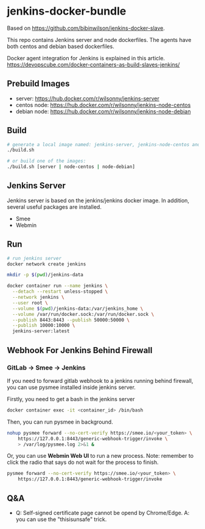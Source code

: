 # jenkins-docker-bundle

Based on https://github.com/bibinwilson/jenkins-docker-slave.

This repo contains Jenkins server and node dockerfiles. The agents have both centos and debian based dockerfiles. 

Docker agent integration for Jenkins is explained in this article. https://devopscube.com/docker-containers-as-build-slaves-jenkins/

## Prebuild Images

- server: https://hub.docker.com/r/wilsonny/jenkins-server
- centos node: https://hub.docker.com/r/wilsonny/jenkins-node-centos
- debian node: https://hub.docker.com/r/wilsonny/jenkins-node-debian

## Build

```bash
# generate a local image named: jenkins-server, jenkins-node-centos and jenkins-node-debian
./build.sh

# or build one of the images:
./build.sh [server | node-centos | node-debian]
```

## Jenkins Server

Jenkins server is based on the jenkins/jenkins docker image. In addition, several useful packages are installed.

- Smee
- Webmin

## Run

```bash
# run jenkins server
docker network create jenkins

mkdir -p $(pwd)/jenkins-data

docker container run --name jenkins \
  --detach --restart unless-stopped \
  --network jenkins \
  --user root \
  --volume $(pwd)/jenkins-data:/var/jenkins_home \
  --volume /var/run/docker.sock:/var/run/docker.sock \
  --publish 8443:8443 --publish 50000:50000 \
  --publish 10000:10000 \
  jenkins-server:latest
```

## Webhook For Jenkins Behind Firewall

### GitLab -> Smee -> Jenkins
If you need to forward gitlab webhook to a jenkins running behind firewall, you can use pysmee installed inside jenkins server.

Firstly, you need to get a bash in the jenkins server

``` bash
docker container exec -it <container_id> /bin/bash
```

Then, you can run pysmee in background.

``` bash
nohup pysmee forward --no-cert-verify https://smee.io/<your_token> \
    https://127.0.0.1:8443/generic-webhook-trigger/invoke \
    > /var/log/pysmee.log 2>&1 &
```

Or, you can use **Webmin Web UI** to run a new process. Note: remember to click the radio that says do not wait for the process to finish.

```bash
pysmee forward --no-cert-verify https://smee.io/<your_token> \
    https://127.0.0.1:8443/generic-webhook-trigger/invoke
```

## Q&A

- Q: Self-signed certificate page cannot be opend by Chrome/Edge. A: you can use the "thisisunsafe" trick.
